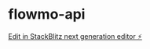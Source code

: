 # flowmo-api

[Edit in StackBlitz next generation editor ⚡️](https://stackblitz.com/~/github.com/r-ca/flowmo-api)